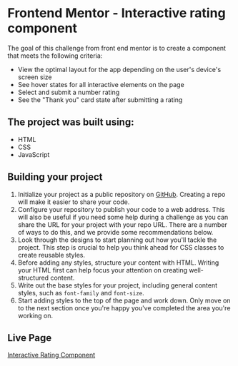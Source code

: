 # Frontend Mentor - Interactive rating component

The goal of this challenge from front end mentor is to create a component that meets the following criteria:
- View the optimal layout for the app depending on the user's device's screen size
- See hover states for all interactive elements on the page
- Select and submit a number rating
- See the "Thank you" card state after submitting a rating

## The project was built using:
* HTML
* CSS
* JavaScript

## Building your project

1. Initialize your project as a public repository on [GitHub](https://github.com/). Creating a repo will make it easier to share your code.
2. Configure your repository to publish your code to a web address. This will also be useful if you need some help during a challenge as you can share the URL for your project with your repo URL. There are a number of ways to do this, and we provide some recommendations below.
3. Look through the designs to start planning out how you'll tackle the project. This step is crucial to help you think ahead for CSS classes to create reusable styles.
4. Before adding any styles, structure your content with HTML. Writing your HTML first can help focus your attention on creating well-structured content.
5. Write out the base styles for your project, including general content styles, such as `font-family` and `font-size`.
6. Start adding styles to the top of the page and work down. Only move on to the next section once you're happy you've completed the area you're working on.

## Live Page
[Interactive Rating Component]([http://127.0.0.1:5500/index.html](https://austint12.github.io/Interactive-Rating-Component/))
